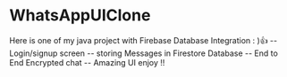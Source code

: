 # WhatsAppUIClone
Here is one of my java project with Firebase Database Integration : )👍 -- Login/signup screen -- storing Messages in Firestore Database -- End to End Encrypted chat -- Amazing UI enjoy !!
